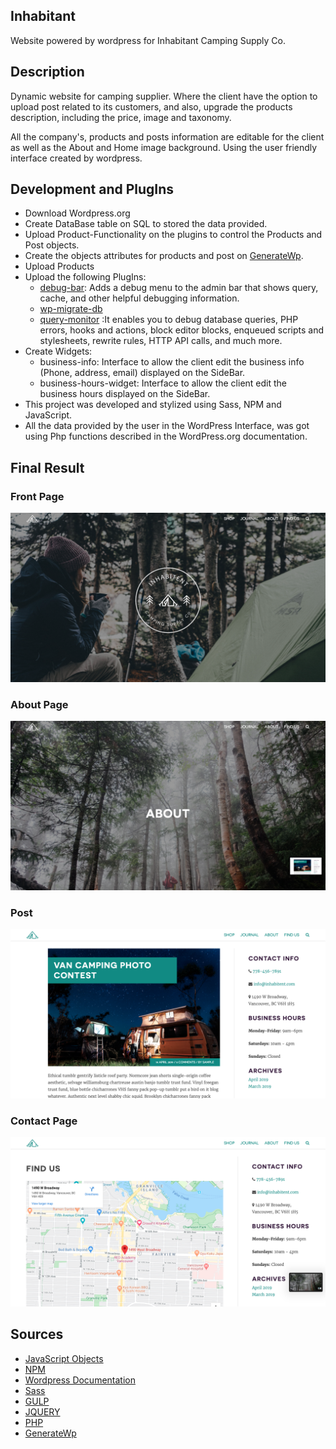 ## Inhabitant
Website powered by wordpress for Inhabitant Camping Supply Co.

## Description 

Dynamic website for camping supplier. Where the client have the option to upload post related to its customers, and also, upgrade the products description, including the price, image and taxonomy.

All the company's, products and posts information are editable for the client as well as the About and Home image background. Using the user friendly interface created by wordpress. 

## Development and PlugIns

+ Download Wordpress.org
+ Create DataBase table on SQL to stored the data provided.
+ Upload Product-Functionality on the plugins to control the Products and Post objects.
+ Create the objects attributes for products and post on [GenerateWp](https://generatewp.com/taxonomy/).
+ Upload Products
+ Upload the following PlugIns:
  + [debug-bar](https://wpengine.com/solution-center/debug-bar/): Adds a debug menu to the admin bar that shows query, cache, and other helpful debugging information.
  + [wp-migrate-db](https://es.wordpress.org/plugins/wp-migrate-db/)
  + [query-monitor](https://querymonitor.com/) :It enables you to debug database queries, PHP errors, hooks and actions, block editor blocks, enqueued scripts and stylesheets, rewrite rules, HTTP API calls, and much more.
+ Create Widgets: 
  + business-info: Interface to allow the client edit the business info (Phone, address, email)  displayed on the SideBar.
  + business-hours-widget: Interface to allow the client edit the business hours  displayed on the SideBar.
+ This project was developed and stylized using Sass, NPM and JavaScript.
+ All the data provided by the user in the WordPress Interface, was got using Php functions described in the WordPress.org documentation. 

## Final Result

### Front Page
![alt text](./themes/inhabitent/assets/home.png)

### About Page
![alt text](./themes/inhabitent/assets/about.png)

### Post
![alt text](./themes/inhabitent/assets/post.png)

### Contact Page
![alt text](./themes/inhabitent/assets/findus.png)


## Sources 

+ [JavaScript Objects](https://www.w3schools.com/js/js_objects.asp)
+ [NPM](https://www.npmjs.com)
+ [Wordpress Documentation](https://developer.wordpress.org/)
+ [Sass](https://sass-lang.com/)
+ [GULP](https://gulpjs.com/)
+ [JQUERY](https://jquery.com/)
+ [PHP](https://www.php.net/docs.php)
+ [GenerateWp](https://generatewp.com/taxonomy/)
